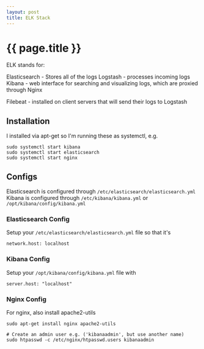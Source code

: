```yaml
---
layout: post
title: ELK Stack
---
```



# {{ page.title }}

ELK stands for:

Elasticsearch - Stores all of the logs
Logstash - processes incoming logs
Kibana - web interface for searching and visualizing logs, which are proxied through Nginx

Filebeat - installed on client servers that will send their logs to Logstash

## Installation

I installed via apt-get so I'm running these as systemctl, e.g.

	sudo systemctl start kibana
	sudo systemctl start elasticsearch
	sudo systemctl start nginx

## Configs

Elasticsearch is configured through `/etc/elasticsearch/elasticsearch.yml`
Kibana is configured through `/etc/kibana/kibana.yml` or `/opt/kibana/config/kibana.yml`

### Elasticsearch Config

Setup your `/etc/elasticsearch/elasticsearch.yml` file so that it's

    network.host: localhost


### Kibana Config

Setup your `/opt/kibana/config/kibana.yml` file with
	
	server.host: "localhost"

### Nginx Config

For nginx, also install apache2-utils

	sudo apt-get install nginx apache2-utils

	# Create an admin user e.g. ('kibanaadmin', but use another name)
	sudo htpasswd -c /etc/nginx/htpasswd.users kibanaadmin

